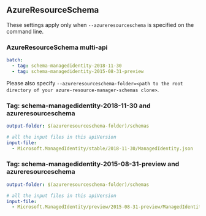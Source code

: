 ## AzureResourceSchema

These settings apply only when `--azureresourceschema` is specified on the command line.

### AzureResourceSchema multi-api

``` yaml $(azureresourceschema) && $(multiapi)
batch:
  - tag: schema-managedidentity-2018-11-30
  - tag: schema-managedidentity-2015-08-31-preview

```

Please also specify `--azureresourceschema-folder=<path to the root directory of your azure-resource-manager-schemas clone>`.

### Tag: schema-managedidentity-2018-11-30 and azureresourceschema

``` yaml $(tag) == 'schema-managedidentity-2018-11-30' && $(azureresourceschema)
output-folder: $(azureresourceschema-folder)/schemas

# all the input files in this apiVersion
input-file:
  - Microsoft.ManagedIdentity/stable/2018-11-30/ManagedIdentity.json

```

### Tag: schema-managedidentity-2015-08-31-preview and azureresourceschema

``` yaml $(tag) == 'schema-managedidentity-2015-08-31-preview' && $(azureresourceschema)
output-folder: $(azureresourceschema-folder)/schemas

# all the input files in this apiVersion
input-file:
  - Microsoft.ManagedIdentity/preview/2015-08-31-preview/ManagedIdentity.json

```
